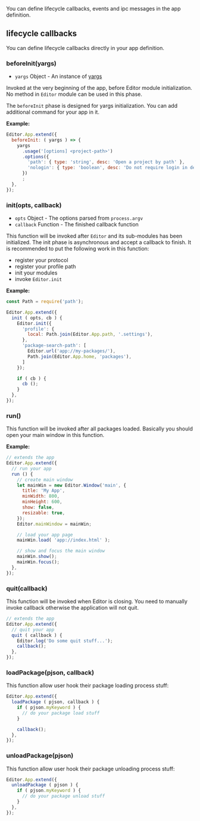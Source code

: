 You can define lifecycle callbacks, events and ipc messages in the app definition.

## lifecycle callbacks

You can define lifecycle callbacks directly in your app definition.

### beforeInit(yargs)

 - `yargs` Object - An instance of [yargs](https://github.com/yargs/yargs)

Invoked at the very beginning of the app, before Editor module initialization. No method in `Editor` module can be used in this phase.

The `beforeInit` phase is designed for yargs initialization. You can add additional command for your app in it.

**Example:**

```javascript
Editor.App.extend({
  beforeInit: ( yargs ) => {
    yargs
      .usage('[options] <project-path>')
      .options({
        'path': { type: 'string', desc: 'Open a project by path' },
        'nologin': { type: 'boolean', desc: 'Do not require login in dev mode' },
      })
      ;
  },
});
```

### init(opts, callback)

 - `opts` Object - The options parsed from `process.argv`
 - `callback` Function - The finished callback function

This function will be invoked after `Editor` and its sub-modules has been initialized. The init phase is asynchronous and accept a callback to finish. It is recommended to put the following work in this function:

 - register your protocol
 - register your profile path
 - init your modules
 - invoke `Editor.init`

**Example:**

```javascript
const Path = require('path');

Editor.App.extend({
  init ( opts, cb ) {
    Editor.init({
      'profile': {
        local: Path.join(Editor.App.path, '.settings'),
      },
      'package-search-path': [
        Editor.url('app://my-packages/'),
        Path.join(Editor.App.home, 'packages'),
      ]
    });

    if ( cb ) {
      cb ();
    }
  },
});
```

### run()

This function will be invoked after all packages loaded. Basically you should open your main window in this function.

**Example:**

```javascript
// extends the app
Editor.App.extend({
  // run your app
  run () {
    // create main window
    let mainWin = new Editor.Window('main', {
      title: 'My App',
      minWidth: 800,
      minHeight: 600,
      show: false,
      resizable: true,
    });
    Editor.mainWindow = mainWin;

    // load your app page
    mainWin.load( 'app://index.html' );

    // show and focus the main window
    mainWin.show();
    mainWin.focus();
  },
});
```

### quit(callback)

This function will be invoked when Editor is closing. You need to manually invoke callback otherwise
the application will not quit.

```javascript
// extends the app
Editor.App.extend({
  // quit your app
  quit ( callback ) {
    Editor.log('Do some quit stuff...');
    callback();
  },
});
```

### loadPackage(pjson, callback)

This function allow user hook their package loading process stuff:

```javascript
Editor.App.extend({
  loadPackage ( pjson, callback ) {
    if ( pjson.myKeyword ) {
      // do your package load stuff
    }

    callback();
  },
});
```

### unloadPackage(pjson)

This function allow user hook their package unloading process stuff:

```javascript
Editor.App.extend({
  unloadPackage ( pjson ) {
    if ( pjson.myKeyword ) {
      // do your package unload stuff
    }
  },
});
```
